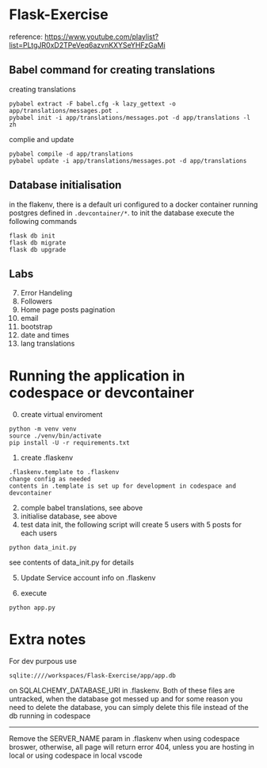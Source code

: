 # Flask-Exercise

reference: https://www.youtube.com/playlist?list=PLtgJR0xD2TPeVeq6azvnKXYSeYHFzGaMi

## Babel command for creating translations

creating translations

```
pybabel extract -F babel.cfg -k lazy_gettext -o app/translations/messages.pot .
pybabel init -i app/translations/messages.pot -d app/translations -l zh
```

complie and update

```
pybabel compile -d app/translations
pybabel update -i app/translations/messages.pot -d app/translations

```

## Database initialisation

in the flakenv, there is a default uri configured to a docker container running postgres defined in `.devcontainer/*`. to init the database execute the following commands

```
flask db init
flask db migrate
flask db upgrade
```

## Labs

7. Error Handeling
8. Followers
9. Home page posts pagination
10. email
11. bootstrap
12. date and times
13. lang translations

# Running the application in codespace or devcontainer

0.  create virtual enviroment

```
python -m venv venv
source ./venv/bin/activate
pip install -U -r requirements.txt
```

1. create .flaskenv

```
.flaskenv.template to .flaskenv
change config as needed
contents in .template is set up for development in codespace and devcontainer
```

2. comple babel translations, see above
3. initialise database, see above
4. test data init, the following script will create 5 users with 5 posts for each users

```
python data_init.py
```

see contents of data_init.py for details

5. Update Service account info on .flaskenv

6. execute

```
python app.py
```

# Extra notes

For dev purpous use

```
sqlite:////workspaces/Flask-Exercise/app/app.db
```

on SQLALCHEMY_DATABASE_URI in .flaskenv. Both of these files are untracked, when the database got messed up and for some reason you need to delete the database, you can simply delete this file instead of the db running in codespace
<hr>
Remove the SERVER_NAME param in .flaskenv when using codespace broswer, otherwise, all page will return error 404, unless you are hosting in local or using codespace in local vscode
